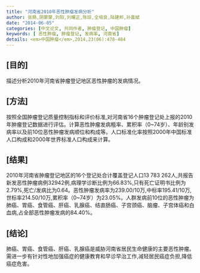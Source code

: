 ```yaml
---
title: "河南省2010年恶性肿瘤发病分析"
author: 张萌,阴蒙蒙,刘阳,刘曙正,陈琼,全培良,陆建邦,孙喜斌
date: "2014-06-05"
categories: [中文论文, 共同作者, 肿瘤登记, 中国肿瘤]
keywords: [	恶性肿瘤, 肿瘤登记, 发病率, 河南省]
details: <em>中国肿瘤</em>,2014,23(06):478-484
---
```

## [目的]
描述分析2010年河南省肿瘤登记地区恶性肿瘤的发病情况。

## [方法]
按照全国肿瘤登记质量控制指标和评价标准,对河南省16个肿瘤登记处上报的2010年肿瘤登记数据进行评估。计算恶性肿瘤发病粗率、累积率（0~74岁）、年龄别发病率以及前10位恶性肿瘤发病顺位和构成等。人口标准化率按照2000年中国标准人口构成和2000年世界标准人口构成来计算。

## [结果]
2010年河南省肿瘤登记地区的16个登记处合计覆盖登记人口13 783 262人,共报告新发恶性肿瘤病例32942例,病理学诊断比例为66.83%,只有死亡证明书比例为2.79%,死亡/发病比为0.64。恶性肿瘤发病率为239.00/10万,中标率195.41/10万,世标率214.50/10万,累积率（0~74岁）为23.05%。人群发病前10位的恶性肿瘤为肺癌、胃癌、食管癌、肝癌、乳腺癌、结直肠癌、子宫颈癌、脑瘤、子宫体癌和白血病,占全部恶性肿瘤发病的84.40%。

## [结论]
肺癌、胃癌、食管癌、肝癌、乳腺癌是威胁河南省居民生命健康的主要恶性肿瘤。需进一步有针对性地加强癌症的健康教育和早诊早治工作,减轻居民癌症负担,降低癌症危害。 